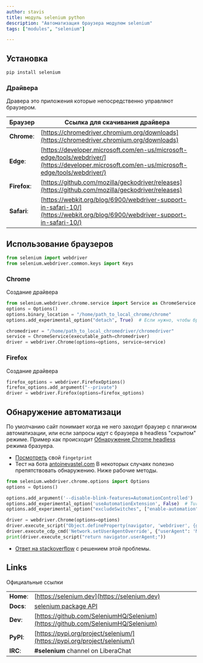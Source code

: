 ```yaml
---
author: stavis
title: модуль selenium python
description: "Автоматизация браузера модулем selenium"
tags: ["modules", "selenium"]

---
```

## Установка

```sh
pip install selenium
```
### Драйвера

Дравера это приложения которые непосредственно управляют браузером.

| Браузер  | Ссылка для скачивания драйвера  |
|---|---|
|**Chrome**:|[https://chromedriver.chromium.org/downloads](https://chromedriver.chromium.org/downloads)|
|**Edge**:|[https://developer.microsoft.com/en-us/microsoft-edge/tools/webdriver/](https://developer.microsoft.com/en-us/microsoft-edge/tools/webdriver/)|
|**Firefox**:|[https://github.com/mozilla/geckodriver/releases](https://github.com/mozilla/geckodriver/releases)|
|**Safari**:|[https://webkit.org/blog/6900/webdriver-support-in-safari-10/](https://webkit.org/blog/6900/webdriver-support-in-safari-10/)|


## Использование браузеров

```python
from selenium import webdriver
from selenium.webdriver.common.keys import Keys
```

### Chrome

Создание драйвера

```py
from selenium.webdriver.chrome.service import Service as ChromeService
options = Options()
options.binary_location = "/home/path_to_local_chrome/chrome"
options.add_experimental_option("detach", True)  # Если нужно, чтобы браузер на закрывался после выполнения скрипта

chromedriver = "/home/path_to_local_chromedriver/chromedriver"
service = ChromeService(executable_path=chromedriver)
driver = webdriver.Chrome(options=options, service=service)
```

### Firefox

Создание драйвера

```py
firefox_options = webdriver.FirefoxOptions()
firefox_options.add_argument("--private")
driver = webdriver.Firefox(options=firefox_options)
```

## Обнаружение автоматизаци

По умолчанию сайт понимает когда не него заходит браузер с плагином автоматизации, или если запросы идут с браузера в headless "скрытом" режиме. Пример как происходит [Обнаружение Chrome headless](https://antoinevastel.com/bot%20detection/2018/01/17/detect-chrome-headless-v2.html) режима бразуера.

- [Посмотреть](https://antoinevastel.com/bots/) свой `fingetprint`
- Тест на бота [antoinevastel.com](https://antoinevastel.com/bots/datadome)
В некоторых случаях полезно препятствовать обнаружению.
Ниже рабочие методы.

```py
from selenium.webdriver.chrome.options import Options
options = Options()

options.add_argument('--disable-blink-features=AutomationControlled')
options.add_experimental_option('useAutomationExtension', False)  # Turn-off useAutomationExtension
options.add_experimental_option("excludeSwitches", ["enable-automation"])  # Exclude the collection of enable-automation switches

driver = webdriver.Chrome(options=options)
driver.execute_script("Object.defineProperty(navigator, 'webdriver', {get: () => undefined})")
driver.execute_cdp_cmd('Network.setUserAgentOverride', {"userAgent": 'Mozilla/5.0 (Windows NT 10.0; Win64; x64) AppleWebKit/537.36 (KHTML, like Gecko) Chrome/83.0.4103.53 Safari/537.36'})
print(driver.execute_script("return navigator.userAgent;"))
```
- [Ответ на stackoverflow](https://stackoverflow.com/questions/53039551/selenium-webdriver-modifying-navigator-webdriver-flag-to-prevent-selenium-detec/53040904#53040904) с решением этой проблемы.


## Links

Официальные ссылки

|   |   |
|---|---|
|**Home**:|[https://selenium.dev](https://selenium.dev)|
|**Docs**:|[selenium package API](https://seleniumhq.github.io/selenium/docs/api/py/api.html)|
|**Dev**:|[https://github.com/SeleniumHQ/Selenium](https://github.com/SeleniumHQ/Selenium)|
|**PyPI**:|[https://pypi.org/project/selenium/](https://pypi.org/project/selenium/)|
|**IRC**:|**#selenium** channel on LiberaChat|
